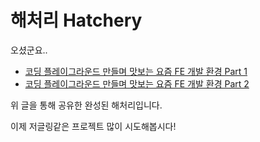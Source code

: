 # 해처리 Hatchery

오셨군요..


- [코딩 플레이그라운드 만들며 맛보는 요즘 FE 개발 환경 Part 1](https://blog.shiren.dev/2021-02-15/)
- [코딩 플레이그라운드 만들며 맛보는 요즘 FE 개발 환경 Part 2](https://blog.shiren.dev/2021-02-22/)

위 글을 통해 공유한 완성된 해처리입니다.

이제 저글링같은 프로젝트 많이 시도해봅시다!

